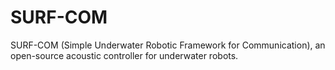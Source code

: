 # SURF-COM
SURF-COM (Simple Underwater Robotic Framework for Communication), an open-source acoustic controller for underwater robots.
